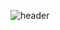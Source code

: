  ![header](https://capsule-render.vercel.app/api?type=wave&color=auto&height=300&section=header&text=WELCOME&fontSize=90)
